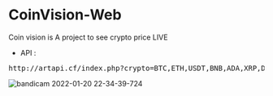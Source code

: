 # CoinVision-Web
<p> Coin vision is A project to see crypto price LIVE</p>


* API  :
<pre>
http://artapi.cf/index.php?crypto=BTC,ETH,USDT,BNB,ADA,XRP,DOGE,USDC,DOT,UNI,BUSD,BCH,LTC,LINK&coins=USD,SAR
</pre>

![bandicam 2022-01-20 22-34-39-724](https://user-images.githubusercontent.com/77233657/150512477-eb8c298f-b78b-4751-964e-26d1dc836fc1.jpg)

